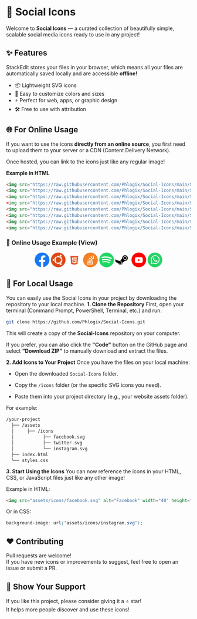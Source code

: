 # 🎨 Social Icons
Welcome to **Social Icons** — a curated collection of beautifully simple, scalable social media icons ready to use in any project!


## ✨ Features

StackEdit stores your files in your browser, which means all your files are automatically saved locally and are accessible **offline!**

- 📦 Lightweight SVG icons
- 🎨 Easy to customize colors and sizes
- ⚡ Perfect for web, apps, or graphic design
- 🛠️ Free to use with attribution

## 🌐 For Online Usage
If you want to use the icons  **directly from an online source**, you first need to upload them to your server or a CDN (Content Delivery Network).

Once hosted, you can link to the icons just like any regular image!

**Example in HTML**
```HTML
<img src="https://raw.githubusercontent.com/Phlogix/Social-Icons/main/SVG/Colorful/Facebook.svg" alt="Facebook" width="40" height="40">
<img src="https://raw.githubusercontent.com/Phlogix/Social-Icons/main/SVG/Colorful/Ubuntu.svg" alt="Ubuntu" width="40" height="40">
<img src="https://raw.githubusercontent.com/Phlogix/Social-Icons/main/SVG/Colorful/HTML5.svg" alt="HTML5" width="40" height="40"
<img src="https://raw.githubusercontent.com/Phlogix/Social-Icons/main/SVG/Colorful/Stackoverflow.svg" alt="Stackoverflow" width="40" height="40">
<img src="https://raw.githubusercontent.com/Phlogix/Social-Icons/main/SVG/Colorful/Spotify.svg" alt="Spotify" width="40" height="40">
<img src="https://raw.githubusercontent.com/Phlogix/Social-Icons/main/SVG/Colorful/Steam.svg" alt="Steam" width="40" height="40">
<img src="https://raw.githubusercontent.com/Phlogix/Social-Icons/main/SVG/Colorful/Youtube.svg" alt="Youtube" width="40" height="40">
<img src="https://raw.githubusercontent.com/Phlogix/Social-Icons/main/SVG/Colorful/Whatsapp.svg" alt="Whatsapp" width="40" height="40">
```

### 👀 Online Usage Example (View)

<p align="center">
  <img src="https://raw.githubusercontent.com/Phlogix/Social-Icons/main/SVG/Colorful/Facebook.svg" alt="Facebook" width="40" height="40">
  <img src="https://raw.githubusercontent.com/Phlogix/Social-Icons/main/SVG/Colorful/Ubuntu.svg" alt="Ubuntu" width="40" height="40">
  <img src="https://raw.githubusercontent.com/Phlogix/Social-Icons/main/SVG/Colorful/HTML5.svg" alt="HTML5" width="40" height="40">
  <img src="https://raw.githubusercontent.com/Phlogix/Social-Icons/main/SVG/Colorful/Stackoverflow.svg" alt="Stackoverflow" width="40" height="40">
  <img src="https://raw.githubusercontent.com/Phlogix/Social-Icons/main/SVG/Colorful/Spotify.svg" alt="Spotify" width="40" height="40">
  <img src="https://raw.githubusercontent.com/Phlogix/Social-Icons/main/SVG/Colorful/Steam.svg" alt="Steam" width="40" height="40">
  <img src="https://raw.githubusercontent.com/Phlogix/Social-Icons/main/SVG/Colorful/Youtube.svg" alt="Youtube" width="40" height="40">
  <img src="https://raw.githubusercontent.com/Phlogix/Social-Icons/main/SVG/Colorful/WhatsApp.svg" alt="Whatsapp" width="40" height="40">
</p>


## 🚀 For Local Usage
You can easily use the Social Icons in your project by downloading the repository to your local machine.
**1. Clone the Repository**
First, open your terminal (Command Prompt, PowerShell, Terminal, etc.) and run:
```bash
git clone https://github.com/Phlogix/Social-Icons.git
```

This will create a copy of the  **Social-Icons**  repository on your computer.

If you prefer, you can also click the  **"Code"**  button on the GitHub page and select  **"Download ZIP"**  to manually download and extract the files.

**2. Add Icons to Your Project**
Once you have the files on your local machine:

-   Open the downloaded  `Social-Icons`  folder.
    
-   Copy the  `/icons`  folder (or the specific SVG icons you need).
    
-   Paste them into your project directory (e.g., your website assets folder).

For example:

```plaintext
/your-project
  ├── /assets
  │     ├── /icons
  │           ├── facebook.svg
  │           ├── twitter.svg
  │           └── instagram.svg
  ├── index.html
  └── styles.css
```
**3. Start Using the Icons**
You can now reference the icons in your HTML, CSS, or JavaScript files just like any other image!

Example in HTML:
```html
<img src="assets/icons/facebook.svg" alt="Facebook" width="40" height="40">
```
Or in CSS:
```css
background-image: url('assets/icons/instagram.svg');
```

## ❤️ Contributing

Pull requests are welcome!  
If you have new icons or improvements to suggest, feel free to open an issue or submit a PR.

## 🌟 Show Your Support

If you like this project, please consider giving it a ⭐️ star!  
It helps more people discover and use these icons!
